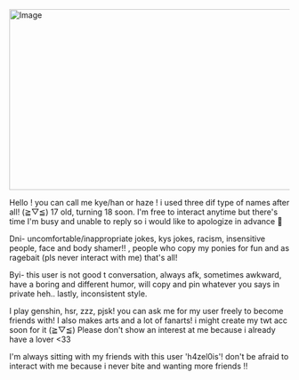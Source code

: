 <img width="736" height="325" alt="Image" src="https://github.com/user-attachments/assets/b66ce93d-3ee2-44a6-a1b9-a7d46c1d414c" />

Hello ! you can call me kye/han or haze ! i used three dif type of names after all! (⁠≧⁠▽⁠≦⁠)
17 old, turning 18 soon. I'm free to interact anytime but there's time I'm busy and unable to reply so i would like to apologize in advance 🙏

Dni- uncomfortable/inappropriate jokes, kys jokes, racism, insensitive people, face and body shamer!! , people who copy my ponies for fun and as ragebait (pls never interact with me) that's all!

Byi- this user is not good t conversation, always afk, sometimes awkward, have a boring and different humor, will copy and pin whatever you says in private heh.. lastly, inconsistent style.

I play genshin, hsr, zzz, pjsk! you can ask me for my user freely to become friends with! 
I also makes arts and a lot of fanarts! i might create my twt acc soon for it (⁠≧⁠▽⁠≦⁠)
Please don't show an interest at me because i already have a lover <33

I'm always sitting with my friends with this user 'h4zel0is'! don't be afraid to interact with me because i never bite and wanting more friends !! 
